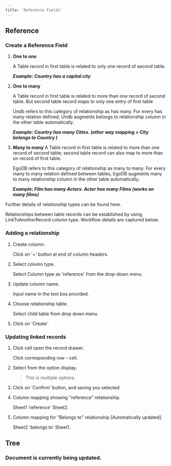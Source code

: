 ```yaml
---
title: 'Reference Fields'
---
```


## Reference

### Create a Reference Field

1. **One to one**

   A Table record in first table is related to only one record of second table.

   **_Example: Country has a capital city_**

2. **One to many**

   A Table record in first table is related to more than one record of second table. But second table record maps to only one entry of first table

   Undb refers to this category of relationship as has many.
   For every has many relation defined, Undb augments belongs to relationship column in the other table automatically.

   **_Example: Country has many Cities. (other way mapping > City belongs to Country )_**

3. **Many to many**
   A Table record in first table is related to more than one record of second table; second table record can also map to more than on record of first table.

   EgoDB refers to this category of relationship as many to many. For every many to many relation defined between tables, EgoDB augments many to many relationship column in the other table automatically.

   **_Example: Film has many Actors. Actor has many Films (works on many films)_**

Further details of relationship types can be found here.

Relationships between table records can be established by using LinkToAnotherRecord column type. Workflow details are captured below.

### Adding a relationship

1. Create column.

   Click on '+' button at end of column headers.

2. Select column type.

   Select Column type as 'reference' from the drop-down menu.

3. Update column name.

   Input name in the text box provided.

4. Choose relationship table.

   Select child table from drop down menu.

5. Click on 'Create'.

### Updating linked records

1. Click cell open the record drawer.

   Click corresponding row - cell.

2. Select from the option display.

   > This is multiple options.

3. Click on 'Confirm' button, and saving you selected.

4. Column mapping showing "reference" relationship.

   Sheet1 'reference' Sheet2.

5. Column mapping for "Belongs to" relationship [Automatically updated].

   Sheet2 'belongs to' Sheet1.

## Tree

### Document is currently being updated.

